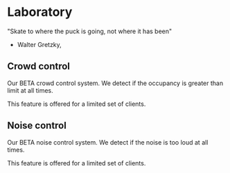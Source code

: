 # Laboratory

"Skate to where the puck is going, not where it has been"
- Walter Gretzky,

## Crowd control

Our BETA crowd control system.
We detect if the occupancy is greater than limit at all times.

This feature is offered for a limited set of clients.

## Noise control

Our BETA noise control system.
We detect if the noise is too loud at all times.

This feature is offered for a limited set of clients.